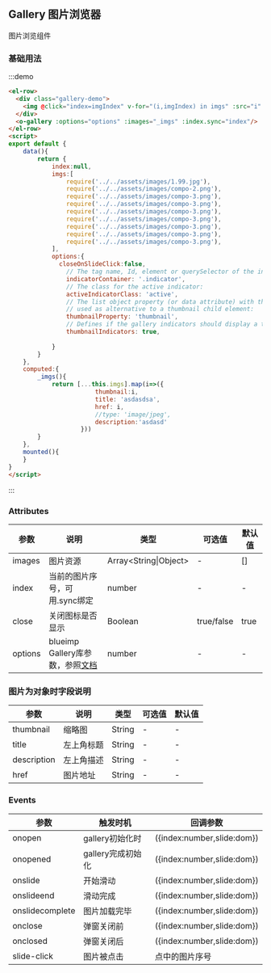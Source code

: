 ## Gallery 图片浏览器
图片浏览组件

### 基础用法


:::demo 

```html
<el-row>
  <div class="gallery-demo">
    <img @click="index=imgIndex" v-for="(i,imgIndex) in imgs" :src="i" alt="" style="width: 100px">
  </div>
  <o-gallery :options="options" :images="_imgs" :index.sync="index"/>
</el-row>
<script>
export default {
    data(){
        return {
            index:null,
            imgs:[
                require('../../assets/images/1.99.jpg'),
                require('../../assets/images/compo-2.png'),
                require('../../assets/images/compo-3.png'),
                require('../../assets/images/compo-3.png'),
                require('../../assets/images/compo-3.png'),
                require('../../assets/images/compo-3.png'),
                require('../../assets/images/compo-3.png'),
                require('../../assets/images/compo-3.png'),
                require('../../assets/images/compo-3.png'),
            ],
            options:{
              closeOnSlideClick:false,
                // The tag name, Id, element or querySelector of the indicator container:
                indicatorContainer: '.indicator',
                // The class for the active indicator:
                activeIndicatorClass: 'active',
                // The list object property (or data attribute) with the thumbnail URL,
                // used as alternative to a thumbnail child element:
                thumbnailProperty: 'thumbnail',
                // Defines if the gallery indicators should display a thumbnail:
                thumbnailIndicators: true,
                
            }
        }
    },
    computed:{
        _imgs(){
            return [...this.imgs].map(i=>({
                        thumbnail:i,
                        title: 'asdasdsa',
                        href: i,
                        //type: 'image/jpeg',
                        description:'asdasd'
                    }))
        }
    },
    mounted(){
    }
}
</script>


```

:::

### Attributes
| 参数      | 说明    | 类型      | 可选值       | 默认值   |
|---------- |-------- |---------- |-------------  |-------- |
| images     | 图片资源   | Array<String\|Object>  |   -            |    []    |
| index     | 当前的图片序号，可用.sync绑定   | number  |   -            |    -    |
| close     | 关闭图标是否显示   | Boolean  |  true/false         |   true |
| options     | blueimp Gallery库参数，参照[文档](https://github.com/blueimp/Gallery#options)   | number  |   -            |    -    |

### 图片为对象时字段说明
| 参数      | 说明    | 类型      | 可选值       | 默认值   |
|---------- |-------- |---------- |-------------  |-------- |
| thumbnail     | 缩略图   | String  |   -            |    -    |
| title     | 左上角标题   | String  |   -            |    -    |
| description     | 左上角描述   | String  |   -            |    -    |
| href     | 图片地址   | String  |   -            |    -    |

### Events
| 参数      | 触发时机    | 回调参数      |
|---------- |-------- |---------- |
| onopen     |  gallery初始化时  | ({index:number,slide:dom})  |
| onopened     | gallery完成初始化   | ({index:number,slide:dom})   |
| onslide     |  开始滑动  | ({index:number,slide:dom})   |
| onslideend     |  滑动完成  | ({index:number,slide:dom})   |
| onslidecomplete     |  图片加载完毕  | ({index:number,slide:dom})   |
| onclose     |  弹窗关闭前 | ({index:number,slide:dom})   |
| onclosed     |  弹窗关闭后  | ({index:number,slide:dom})   |
| slide-click     |  图片被点击  | 点中的图片序号  |


